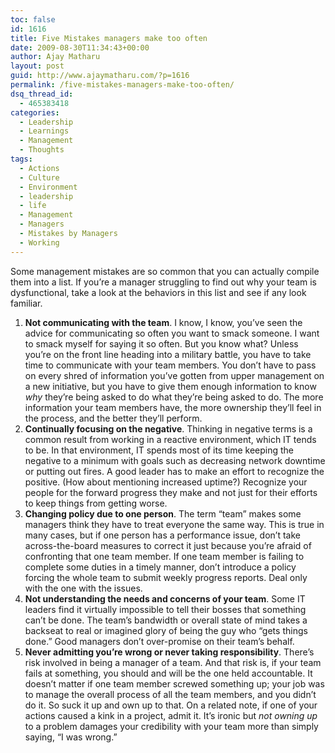 ```yaml
---
toc: false
id: 1616
title: Five Mistakes managers make too often
date: 2009-08-30T11:34:43+00:00
author: Ajay Matharu
layout: post
guid: http://www.ajaymatharu.com/?p=1616
permalink: /five-mistakes-managers-make-too-often/
dsq_thread_id:
  - 465383418
categories:
  - Leadership
  - Learnings
  - Management
  - Thoughts
tags:
  - Actions
  - Culture
  - Environment
  - leadership
  - life
  - Management
  - Managers
  - Mistakes by Managers
  - Working
---
```

Some management mistakes are so common that you can actually compile them into a list. If you’re a manager struggling to find out why your team is dysfunctional, take a look at the behaviors in this list and see if any look familiar.

  1. **Not communicating with the team**. I know, I know, you’ve seen the advice for communicating so often you want to smack someone. I want to smack myself for saying it so often. But you know what? Unless you’re on the front line heading into a military battle, you have to take time to communicate with your team members. You don’t have to pass on every shred of information you’ve gotten from upper management on a new initiative, but you have to give them enough information to know _why_ they’re being asked to do what they’re being asked to do. The more information your team members have, the more ownership they’ll feel in the process, and the better they’ll perform.
  2. **Continually focusing on the negative**. Thinking in negative terms is a common result from working in a reactive environment, which IT tends to be. In that environment, IT spends most of its time keeping the negative to a minimum with goals such as decreasing network downtime or putting out fires. A good leader has to make an effort to recognize the positive. (How about mentioning increased uptime?) Recognize your people for the forward progress they make and not just for their efforts to keep things from getting worse.
  3. **Changing policy due to one person**. The term “team” makes some managers think they have to treat everyone the same way. This is true in many cases, but if one person has a performance issue, don’t take across-the-board measures to correct it just because you’re afraid of confronting that one team member. If one team member is failing to complete some duties in a timely manner, don’t introduce a policy forcing the whole team to submit weekly progress reports. Deal only with the one with the issues.
  4. **Not understanding the needs and concerns of your team**. Some IT leaders find it virtually impossible to tell their bosses that something can’t be done. The team’s bandwidth or overall state of mind takes a backseat to real or imagined glory of being the guy who “gets things done.” Good managers don’t over-promise on their team’s behalf.
  5. **Never admitting you’re wrong or never taking responsibility**. There’s risk involved in being a manager of a team. And that risk is, if your team fails at something, you should and will be the one held accountable. It doesn’t matter if one team member screwed something up; your job was to manage the overall process of all the team members, and you didn’t do it. So suck it up and own up to that. On a related note, if one of your actions caused a kink in a project, admit it. It’s ironic but _not owning up_ to a problem damages your credibility with your team more than simply saying, “I was wrong.”
